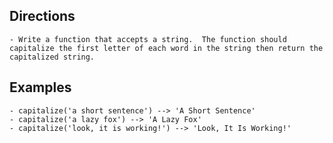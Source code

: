 ## Directions

	- Write a function that accepts a string.  The function should capitalize the first letter of each word in the string then return the capitalized string.

## Examples
	- capitalize('a short sentence') --> 'A Short Sentence'
	- capitalize('a lazy fox') --> 'A Lazy Fox'
	- capitalize('look, it is working!') --> 'Look, It Is Working!'